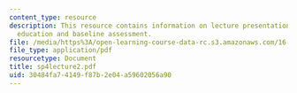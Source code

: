 ```yaml
---
content_type: resource
description: This resource contains information on lecture presentation on engineering
  education and baseline assessment.
file: /media/https%3A/open-learning-course-data-rc.s3.amazonaws.com/16-01-unified-engineering-i-ii-iii-iv-fall-2005-spring-2006/30484fa74149f87b2e04a59602056a90_sp4lecture2.pdf
file_type: application/pdf
resourcetype: Document
title: sp4lecture2.pdf
uid: 30484fa7-4149-f87b-2e04-a59602056a90
---
```

